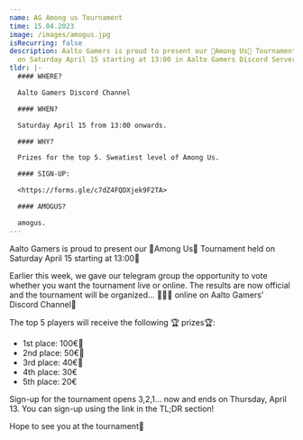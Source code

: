 ```yaml
---
name: AG Among us Tournament
time: 15.04.2023
image: /images/amogus.jpg
isRecurring: false
description: Aalto Gamers is proud to present our 🚀Among Us🚀 Tournament held
  on Saturday April 15 starting at 13:00 in Aalto Gamers Discord Server🚨
tldr: |-
  #### WHERE?

  Aalto Gamers Discord Channel

  #### WHEN?

  Saturday April 15 from 13:00 onwards.

  #### WHY?

  Prizes for the top 5. Sweatiest level of Among Us.

  #### SIGN-UP:

  <https://forms.gle/c7dZ4FQDXjek9F2TA>

  #### AMOGUS?

  amogus.
---
```

Aalto Gamers is proud to present our 🚀Among Us🚀 Tournament held on Saturday April 15 starting at 13:00🚨

Earlier this week, we gave our telegram group the opportunity to vote whether you want the tournament live or online. The results are now official and the tournament will be organized... 🥁🥁🥁 online on Aalto Gamers' Discord Channel🎉

The top 5 players will receive the following 🏆 prizes🏆: 

* 1st place: 100€🥇
* 2nd place: 50€🥈
* 3rd place: 40€🥉
* 4th place: 30€
* 5th place: 20€

Sign-up for the tournament opens 3,2,1... now and ends on Thursday, April 13. You can sign-up using the link in the TL;DR section!

Hope to see you at the tournament👀
